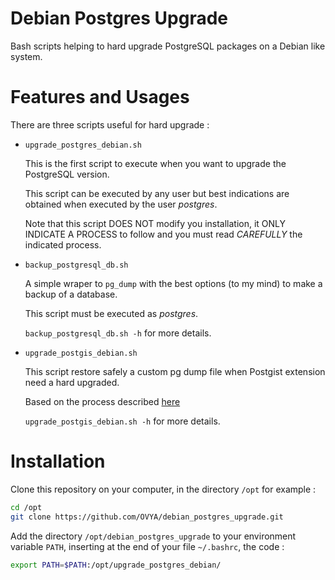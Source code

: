 # Debian Postgres Upgrade

Bash scripts helping to hard upgrade PostgreSQL packages on a Debian like system.

# Features and Usages

There are three scripts useful for hard upgrade :    

* `upgrade_postgres_debian.sh`

  This is the first script to execute when you want to upgrade the
  PostgreSQL version.
  
  This script can be executed by any user but best indications are
  obtained when executed by the user *postgres*.
  
  Note that this script DOES NOT modify you installation, it ONLY
  INDICATE A PROCESS to follow and you must read *CAREFULLY* the
  indicated process.

* `backup_postgresql_db.sh`
  
  A simple wraper to `pg_dump` with the best options (to my mind) to
  make a backup of a database.
  
  This script must be executed as *postgres*.
  
  `backup_postgresql_db.sh -h` for more details.

* `upgrade_postgis_debian.sh`
  
  This script restore safely a custom pg dump file when Postgist extension need a hard upgraded.
  
  Based on the process described [here](http://www.postgis.org/docs/postgis_installation.html#hard_upgrade)
  
  `upgrade_postgis_debian.sh -h` for more details.

# Installation

Clone this repository on your computer, in the directory `/opt` for example :

```bash
cd /opt
git clone https://github.com/OVYA/debian_postgres_upgrade.git
```

Add the directory `/opt/debian_postgres_upgrade` to your environment
variable `PATH`, inserting at the end of your file `~/.bashrc`, the
code :

```bash
export PATH=$PATH:/opt/upgrade_postgres_debian/

```
